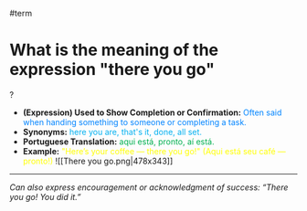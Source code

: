 #term

# What is the meaning of the expression "there you go"
?
* **(Expression) Used to Show Completion or Confirmation:** <span style="color:rgb(0, 132, 255)">Often said when handing something to someone or completing a task.</span>
* **Synonyms:** <span style="color:rgb(0, 176, 240)">here you are, that's it, done, all set.</span>
* **Portuguese Translation:** <span style="color:rgb(0, 176, 80)">aqui está, pronto, aí está.</span>
* **Example:** <span style="color:rgb(255, 255, 0)">"Here’s your coffee — there you go!" (Aqui está seu café — pronto!)</span>
![[There you go.png|478x343]]
---
*Can also express encouragement or acknowledgment of success: “There you go! You did it.”*
<!--SR:!2025-06-20,14,290-->
